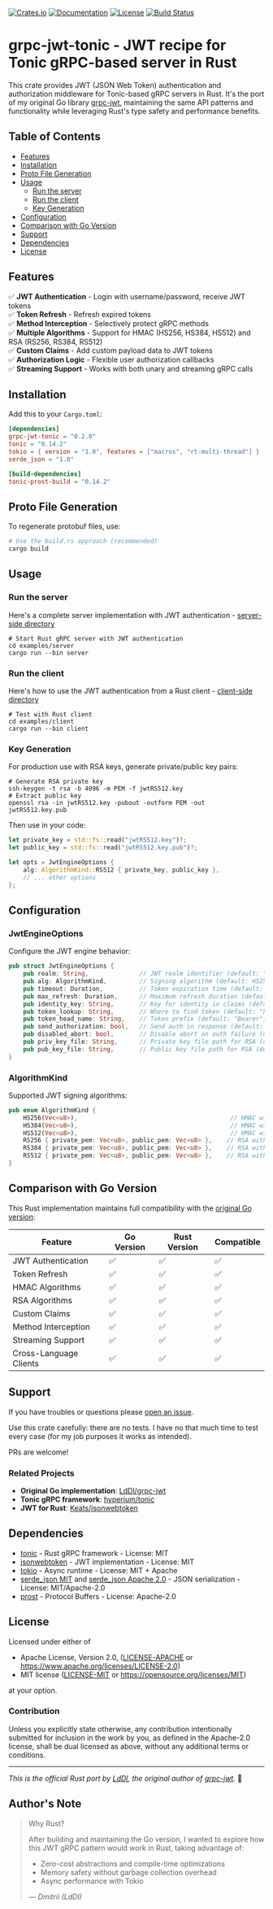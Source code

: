 [![Crates.io](https://img.shields.io/crates/v/grpc-jwt-tonic.svg)](https://crates.io/crates/grpc-jwt-tonic)
[![Documentation](https://docs.rs/grpc-jwt-tonic/badge.svg)](https://docs.rs/grpc-jwt-tonic)
[![License](https://img.shields.io/crates/l/grpc-jwt-tonic.svg)](https://github.com/LdDl/grpc-jwt-tonic/blob/main/LICENSE)
[![Build Status](https://github.com/LdDl/grpc-jwt-tonic/workflows/CI/badge.svg)](https://github.com/LdDl/grpc-jwt-tonic/actions)

# grpc-jwt-tonic - JWT recipe for Tonic gRPC-based server in Rust

This crate provides JWT (JSON Web Token) authentication and authorization middleware for Tonic-based gRPC servers in Rust. It's the port of my original Go library [grpc-jwt](https://github.com/LdDl/grpc-jwt), maintaining the same API patterns and functionality while leveraging Rust's type safety and performance benefits.

## Table of Contents
- [Features](#features)
- [Installation](#installation)
- [Proto File Generation](#proto-file-generation)
- [Usage](#usage)
    - [Run the server](#run-the-server)
    - [Run the client](#run-the-client)
    - [Key Generation](#key-generation)
- [Configuration](#configuration)
- [Comparison with Go Version](#comparison-with-go-version)
- [Support](#support)
- [Dependencies](#dependencies)
- [License](#license)

## **Features**

✅ **JWT Authentication** - Login with username/password, receive JWT tokens  
✅ **Token Refresh** - Refresh expired tokens   
✅ **Method Interception** - Selectively protect gRPC methods  
✅ **Multiple Algorithms** - Support for HMAC (HS256, HS384, HS512) and RSA (RS256, RS384, RS512)  
✅ **Custom Claims** - Add custom payload data to JWT tokens    
✅ **Authorization Logic** - Flexible user authorization callbacks  
✅ **Streaming Support** - Works with both unary and streaming gRPC calls  

## **Installation**

Add this to your `Cargo.toml`:

```toml
[dependencies]
grpc-jwt-tonic = "0.2.0"
tonic = "0.14.2"
tokio = { version = "1.0", features = ["macros", "rt-multi-thread"] }
serde_json = "1.0"

[build-dependencies]
tonic-prost-build = "0.14.2"
```

## **Proto File Generation**

To regenerate protobuf files, use:

```bash
# Use the build.rs approach (recommended)
cargo build
```

## **Usage**

### **Run the server**

Here's a complete server implementation with JWT authentication - [server-side directory](./examples/server/)

```shell
# Start Rust gRPC server with JWT authentication
cd examples/server
cargo run --bin server
```

### **Run the client**

Here's how to use the JWT authentication from a Rust client - [client-side directory](./examples/client/)

```shell
# Test with Rust client
cd examples/client
cargo run --bin client
```

### **Key Generation**

For production use with RSA keys, generate private/public key pairs:

```shell
# Generate RSA private key
ssh-keygen -t rsa -b 4096 -m PEM -f jwtRS512.key
# Extract public key
openssl rsa -in jwtRS512.key -pubout -outform PEM -out jwtRS512.key.pub
```

Then use in your code:
```rust
let private_key = std::fs::read("jwtRS512.key")?;
let public_key = std::fs::read("jwtRS512.key.pub")?;

let opts = JwtEngineOptions {
    alg: AlgorithmKind::RS512 { private_key, public_key },
    // ... other options
};
```

## **Configuration**

### **JwtEngineOptions**

Configure the JWT engine behavior:

```rust
pub struct JwtEngineOptions {
    pub realm: String,              // JWT realm identifier (default: "grpc jwt")
    pub alg: AlgorithmKind,         // Signing algorithm (default: HS256 with "secret")
    pub timeout: Duration,          // Token expiration time (default: 1 hour)
    pub max_refresh: Duration,      // Maximum refresh duration (default: 7 days)
    pub identity_key: String,       // Key for identity in claims (default: "identity")
    pub token_lookup: String,       // Where to find token (default: "header:Authorization")
    pub token_head_name: String,    // Token prefix (default: "Bearer")
    pub send_authorization: bool,   // Send auth in response (default: false)
    pub disabled_abort: bool,       // Disable abort on auth failure (default: false)
    pub priv_key_file: String,      // Private key file path for RSA (default: empty)
    pub pub_key_file: String,       // Public key file path for RSA (default: empty)
}
```

### **AlgorithmKind**

Supported JWT signing algorithms:

```rust
pub enum AlgorithmKind {
    HS256(Vec<u8>),                                          // HMAC with SHA-256
    HS384(Vec<u8>),                                          // HMAC with SHA-384  
    HS512(Vec<u8>),                                          // HMAC with SHA-512
    RS256 { private_pem: Vec<u8>, public_pem: Vec<u8> },    // RSA with SHA-256
    RS384 { private_pem: Vec<u8>, public_pem: Vec<u8> },    // RSA with SHA-384
    RS512 { private_pem: Vec<u8>, public_pem: Vec<u8> },    // RSA with SHA-512
}
```

## **Comparison with Go Version**

This Rust implementation maintains full compatibility with the [original Go version](https://github.com/LdDl/grpc-jwt):

| Feature | Go Version | Rust Version | Compatible |
|---------|------------|--------------|------------|
| JWT Authentication | ✅ | ✅ | ✅ |
| Token Refresh | ✅ | ✅ | ✅ |
| HMAC Algorithms | ✅ | ✅ | ✅ |
| RSA Algorithms | ✅ | ✅ | ✅ |
| Custom Claims | ✅ | ✅ | ✅ |
| Method Interception | ✅ | ✅ | ✅ |
| Streaming Support | ✅ | ✅ | ✅ |
| Cross-Language Clients | ✅ | ✅ | ✅ |

## **Support**

If you have troubles or questions please [open an issue](https://github.com/LdDl/grpc-jwt-tonic/issues/new).

Use this crate carefully: there are no tests. I have no that much time to test every case (for my job purposes it works as intended).

PRs are welcome!

### **Related Projects**

- **Original Go implementation**: [LdDl/grpc-jwt](https://github.com/LdDl/grpc-jwt)
- **Tonic gRPC framework**: [hyperium/tonic](https://github.com/hyperium/tonic)
- **JWT for Rust**: [Keats/jsonwebtoken](https://github.com/Keats/jsonwebtoken)

## **Dependencies**

* [tonic](https://github.com/hyperium/tonic?tab=MIT-1-ov-file#readme) - Rust gRPC framework - License: MIT
* [jsonwebtoken](https://github.com/Keats/jsonwebtoken?tab=MIT-1-ov-file#readme) - JWT implementation - License: MIT  
* [tokio](https://github.com/tokio-rs/tokio?tab=MIT-1-ov-file#readme) - Async runtime - License: MIT + Apache
* [serde_json MIT](https://github.com/serde-rs/json/blob/master/LICENSE-MIT) and [serde_json Apache 2.0](https://github.com/serde-rs/json/blob/master/LICENSE-APACHE) - JSON serialization - License: MIT/Apache-2.0
* [prost](https://github.com/tokio-rs/prost?tab=Apache-2.0-1-ov-file#readme) - Protocol Buffers - License: Apache-2.0

## **License**

Licensed under either of

* Apache License, Version 2.0, ([LICENSE-APACHE](LICENSE-APACHE) or https://www.apache.org/licenses/LICENSE-2.0)
* MIT license ([LICENSE-MIT](LICENSE-MIT) or https://opensource.org/licenses/MIT)

at your option.

### **Contribution**

Unless you explicitly state otherwise, any contribution intentionally submitted for inclusion in the work by you, as defined in the Apache-2.0 license, shall be dual licensed as above, without any additional terms or conditions.

---

*This is the official Rust port by [LdDl](https://github.com/LdDl), the original author of [grpc-jwt](https://github.com/LdDl/grpc-jwt).* 🦀

## Author's Note

> Why Rust?
>
> After building and maintaining the Go version, I wanted to explore how this JWT gRPC pattern would work in Rust, taking advantage of:
> - Zero-cost abstractions and compile-time optimizations
> - Memory safety without garbage collection overhead  
> - Async performance with Tokio
>
> — *Dmitrii (LdDl)*